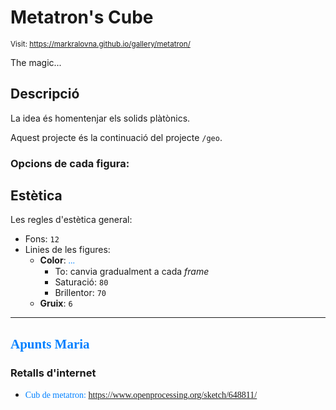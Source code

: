 # Metatron's Cube

<style>n{color:#0080ff;font-family:"Segoe Print"}</style>

<small>Visit: https://markralovna.github.io/gallery/metatron/</small>

The magic...

## Descripció

La idea és homentenjar els solids plàtònics.

Aquest projecte és la continuació del projecte `/geo`.

### Opcions de cada figura:

## Estètica

Les regles d'estètica general:

* Fons: `12`
* Linies de les figures:
	* **Color**: <n>...</n>
		* To: canvia gradualment a cada *frame*
		* Saturació: `80`
		* Brillentor: `70`
	* **Gruix**: `6`


*****

<style>n{color:#0080ff;font-family:"Segoe Print"}</style>

## <n>Apunts Maria</n>

### Retalls d'internet

* <n>Cub de metatron: https://www.openprocessing.org/sketch/648811/</n>